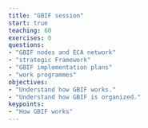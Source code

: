 ```yaml
---
title: "GBIF session"
start: true
teaching: 60
exercises: 0
questions:
- "GBIF nodes and ECA network"
- "strategic Framework"
- "GBIF implementation plans"
- "work programmes"
objectives:
- "Understand how GBIF works."
- "Understand how GBIF is organized."
keypoints:
- "How GBIF works"
---
```

